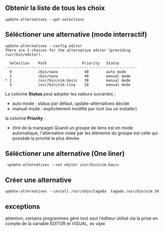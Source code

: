 ## Obtenir la liste de tous les choix 
```
update-alternatives --get-selections
```
## Séléctioner une alternative (mode interractif)
```
update-alternatives --config editor
There are 3 choices for the alternative editor (providing /usr/bin/editor).

  Selection    Path                Priority   Status
------------------------------------------------------------
  0            /bin/nano            40        auto mode
  1            /bin/nano            40        manual mode
* 2            /usr/bin/vim.basic   30        manual mode
  3            /usr/bin/vim.tiny    10        manual mode
  ```
La colonne **Status** peut adopter les valeurs suivantes :
* auto mode : status par défaut, update-alternatives décide
* manual mode : explicitement modifié par root (ou un installer)
 
la colonne **Priority** :
* (tiré de la manpage) Quand un groupe de liens est en mode automatique, l'alternative visée par les éléments du groupe est celle qui possède la priorité la plus élevée.

## Séléctioner une alternative (One liner)
```
 update-alternatives --set editor /usr/bin/vim.basic
 ```
 
## Créer une alternative
```
update-alternatives --install /usr/sbin/tagada  tagada /usr/bin/vim 50
```
## exceptions
attention, certains programmes gère tout seul l'éditeur utilisé via la prise en compte de la variable EDITOR et VISUAL, ex vipw 

